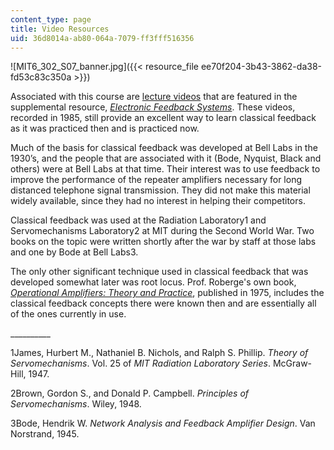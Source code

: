 ```yaml
---
content_type: page
title: Video Resources
uid: 36d8014a-ab80-064a-7079-ff3fff516356
---
```


![MIT6_302_S07_banner.jpg]({{< resource_file ee70f204-3b43-3862-da38-fd53c83c350a >}})

Associated with this course are [lecture videos](/courses/res-6-010-electronic-feedback-systems-spring-2013/video_galleries/course-videos) that are featured in the supplemental resource, [_Electronic Feedback Systems_](/courses/res-6-010-electronic-feedback-systems-spring-2013/). These videos, recorded in 1985, still provide an excellent way to learn classical feedback as it was practiced then and is practiced now.

Much of the basis for classical feedback was developed at Bell Labs in the 1930’s, and the people that are associated with it (Bode, Nyquist, Black and others) were at Bell Labs at that time. Their interest was to use feedback to improve the performance of the repeater amplifiers necessary for long distanced telephone signal transmission. They did not make this material widely available, since they had no interest in helping their competitors.

Classical feedback was used at the Radiation Laboratory1 and Servomechanisms Laboratory2 at MIT during the Second World War. Two books on the topic were written shortly after the war by staff at those labs and one by Bode at Bell Labs3.

The only other significant technique used in classical feedback that was developed somewhat later was root locus. Prof. Roberge's own book, [_Operational Amplifiers: Theory and Practice_](/courses/res-6-010-electronic-feedback-systems-spring-2013/pages/textbook), published in 1975, includes the classical feedback concepts there were known then and are essentially all of the ones currently in use.

\_\_\_\_\_\_\_\_\_\_

1James, Hurbert M., Nathaniel B. Nichols, and Ralph S. Phillip. _Theory of Servomechanisms_. Vol. 25 of _MIT Radiation Laboratory Series_. McGraw-Hill, 1947.

2Brown, Gordon S., and Donald P. Campbell. _Principles of Servomechanisms_. Wiley, 1948.

3Bode, Hendrik W. _Network Analysis and Feedback Amplifier Design_. Van Norstrand, 1945.